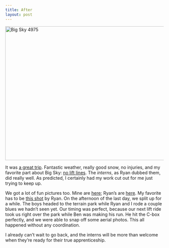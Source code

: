 ```yaml
---
title: After
layout: post
---
```

<a data-flickr-embed="true" data-header="true" data-footer="true" href="https://www.flickr.com/photos/tcob/3241970779/" title="Big Sky 4975"><img loading="lazy" src="https://farm4.staticflickr.com/3439/3241970779_fa186f060f_z.jpg" width="640" height="427" alt="Big Sky 4975" /></a>

It was [a great trip](http://www.flickr.com/photos/tcob/sets/72157613137913167/). Fantastic weather, really good snow, no injuries, and my favorite part about Big Sky: [no lift lines](http://www.flickr.com/photos/tcob/3239847833/in/set-72157613137913167/). The _interns_, as Ryan dubbed them, did really well. As predicted, I certainly had my work cut out for me just trying to keep up.

We got a lot of fun pictures too. Mine are [here](http://www.flickr.com/photos/tcob/sets/72157613137913167/); Ryan&#8217;s are [here](http://www.flickr.com/photos/thekesslers/sets/72157613302077443/). My favorite has to be [this shot](http://www.flickr.com/photos/thekesslers/3251461945/in/set-72157613302077443/) by Ryan. On the afternoon of the last day, we split up for a while. The boys headed to the terrain park while Ryan and I rode a couple blues we hadn&#8217;t seen yet. Our timing was perfect, because our next lift ride took us right over the park while Ben was making his run. He hit the C-box perfectly, and we were able to snap off some aerial photos. This all happened without any coordination.

I already can&#8217;t wait to go back, and the interns will be more than welcome when they&#8217;re ready for their true apprenticeship.